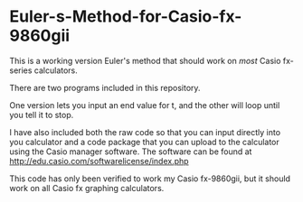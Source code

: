 # Euler-s-Method-for-Casio-fx-9860gii
This is a working version Euler's method that should work on *most* Casio fx-series calculators.

There are two programs included in this repository. 

One version lets you input an end value for t, and the other will loop until you tell it to stop.

I have also included both the raw code so that you can input directly into you calculator and a code package that you can upload to the calculator using the Casio manager software. The software can be found at http://edu.casio.com/softwarelicense/index.php

This code has only been verified to work my Casio fx-9860gii, but it should work on all Casio fx graphing calculators.
